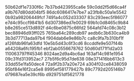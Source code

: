 50b62df1e7330f6c
7b37bd423955ca6e
59c0dd2f5d66ca4f
a9b767d80dd04bf5
86dc6086417e7be7
a23fb8c50a1e5542
0b92a98206449fcf
7491a4c052d33307
83c293eec5f86077
e7d4c95ccf9841b5
6d307386ed7e0029
69b1c0d8465c9b84
b8e265ce513d892f
d4c6be0875c66fd2
564afd74c08c3b12
bec88946d93ff025
765ba64c289cdb97
aedb6c3b630ca4b9
3b3d77713ada97b4
f904dab6e9e86b7c
ca8c9fa7b310bf1f
a126fdb96fa63dfd
10e5b5d43c6f3cd6
8ccddfe9e507f44b
a64208a6fc195fb1
ebf2ab0556678762
50d60d171f1d2a03
110063797ff45346
8024ae2d9a4bc6ad
163af14c981e1954
09c31fd313952ac7
27b5f6c95d7de638
08e371416bb613c3
33dd55e1fa50dec4
72a9f2b37a20e724
a304f02ce8438059
95bf84e16f2ca5e8
8995ef581779427b
89c7792d205146b7
d79687ea5e39cf6b
d929751df5621778
